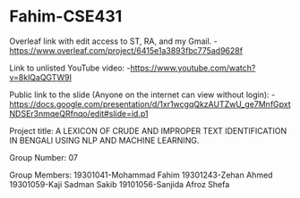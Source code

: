 # Fahim-CSE431
Overleaf link with edit access to ST, RA, and my Gmail.
-https://www.overleaf.com/project/6415e1a3893fbc775ad9628f

Link to unlisted YouTube video:
-https://www.youtube.com/watch?v=8klQaQGTW9I

Public link to the slide (Anyone on the internet can view without login):
-https://docs.google.com/presentation/d/1xr1wcgqQkzAUTZwU_ge7MnfGpxtNDSEr3nmqeQRfnqo/edit#slide=id.p1

Project title:
A LEXICON OF CRUDE AND IMPROPER TEXT IDENTIFICATION IN BENGALI USING NLP AND MACHINE LEARNING.

Group Number:
07

Group Members:
19301041-Mohammad Fahim
19301243-Zehan Ahmed
19301059-Kaji Sadman Sakib
19101056-Sanjida Afroz Shefa

